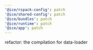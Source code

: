 ```yaml
---
'@ice/rspack-config': patch
'@ice/shared-config': patch
'@ice/bundles': patch
'@ice/runtime': patch
'@ice/app': patch
---
```


refactor: the compilation for data-loader
